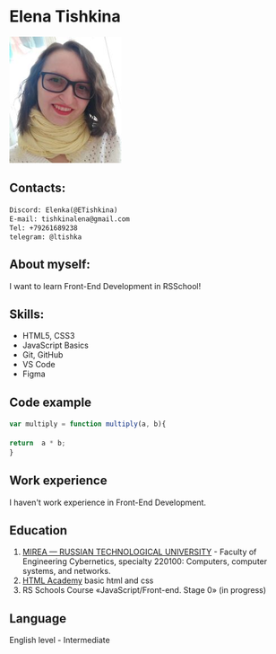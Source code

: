 # Elena Tishkina
![Elena's photo](img/elena.jpg)

## Contacts:

    Discord: Elenka(@ETishkina)
    E-mail: tishkinalena@gmail.com
    Tel: +79261689238
    telegram: @ltishka

## About myself:

I want to learn Front-End Development in RSSchool!  

## Skills:

* HTML5, CSS3
* JavaScript Basics
* Git, GitHub
* VS Code
* Figma


## Code example
```javascript
var multiply = function multiply(a, b){

return  a * b;
}
```

## Work experience

I haven't work experience in Front-End Development.

## Education

1. [MIREA — RUSSIAN TECHNOLOGICAL UNIVERSITY](https://english.mirea.ru/) - Faculty of Engineering Cybernetics, specialty 220100: Computers, computer systems, and networks.
2. [HTML Academy](https://htmlacademy.ru/) basic html and css
3. RS Schools Course «JavaScript/Front-end. Stage 0» (in progress)

## Language

English level - Intermediate